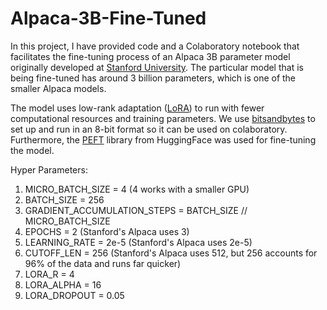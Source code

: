 # Alpaca-3B-Fine-Tuned
In this project, I have provided code and a Colaboratory notebook that facilitates the fine-tuning process of an Alpaca 3B parameter model originally developed at [Stanford University]([url](https://crfm.stanford.edu/2023/03/13/alpaca.html)). The particular model that is being fine-tuned has around 3 billion parameters, which is one of the smaller Alpaca models. 

The model uses low-rank adaptation ([LoRA]([https://huggingface.co/docs/peft/task_guides/token-classification-lora#:~:text=Low%2DRank%20Adaptation%20(LoRA),that%20are%20trained%20and%20updated.])) to run with fewer computational resources and training parameters. We use [bitsandbytes]([url](https://huggingface.co/blog/4bit-transformers-bitsandbytes)) to set up and run in an 8-bit format so it can be used on colaboratory. Furthermore, the [PEFT]([url](https://huggingface.co/blog/peft)) library from HuggingFace was used for fine-tuning the model. 

Hyper Parameters:
1) MICRO_BATCH_SIZE = 4  (4 works with a smaller GPU)
2) BATCH_SIZE = 256
3) GRADIENT_ACCUMULATION_STEPS = BATCH_SIZE // MICRO_BATCH_SIZE
4) EPOCHS = 2  (Stanford's Alpaca uses 3)
5) LEARNING_RATE = 2e-5  (Stanford's Alpaca uses 2e-5)
6) CUTOFF_LEN = 256  (Stanford's Alpaca uses 512, but 256 accounts for 96% of the data and runs far quicker)
7) LORA_R = 4
8) LORA_ALPHA = 16
9) LORA_DROPOUT = 0.05
